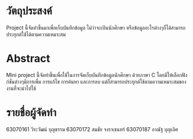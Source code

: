 <h1>วัตถุประสงค์</h1>

Project นี้จัดทำขึ้นมาเพื่อเก็บบันทึกข้อมูล ไม่ว่าจะเป้นนักศึกษา หรือข้อมูลอะไรต่างๆก็ได้สามารถประยุกต์ใช้ได้ตามความเหมาะสม

<h1>Abstract</h1>

Mini project นี้จัดทำขึ้นเพื่อใช้ในการจัดเก็บบันทึกข้อมูลนักศึกษา ด้วยภาษา C โดยมีให้เลือกฟังก์ชั่นต่างๆมีการเพื่ม การแก้ไข การค้นหา และการลบ แต่ก็สามารถประยุกต์ใช้ตามความเหมาะสมของงานที่จะนำไปใช้

<h1>รายชื่อผู้จัดทำ</h1>

63070161 วีระวัฒน์ บุญธรรม
63070172 สมชัย จงราเชนทร์
63070187 อาณัฐ บุญเลิศ
